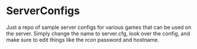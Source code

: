 # ServerConfigs
Just a repo of sample server configs for various games that can be used on the server. Simply change the name to server.cfg, look over the config, and make sure to edit things like the rcon password and hostname.
